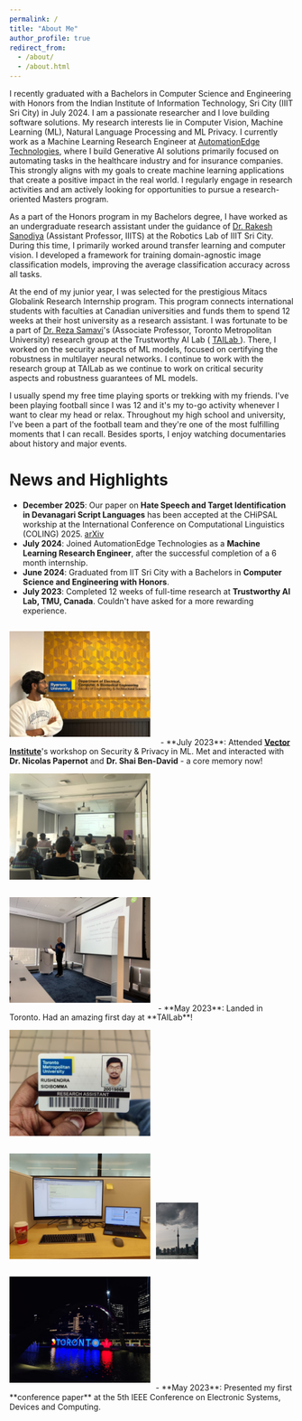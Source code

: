 ```yaml
---
permalink: /
title: "About Me"
author_profile: true
redirect_from: 
  - /about/
  - /about.html
---
```

I recently graduated with a Bachelors in Computer Science and Engineering with Honors from the Indian Institute of Information Technology, Sri City (IIIT Sri City) in July 2024. I am a passionate researcher and I love building software solutions. My research interests lie in Computer Vision, Machine Learning (ML), Natural Language Processing and ML Privacy. I currently work as a Machine Learning Research Engineer at [AutomationEdge Technologies](https://automationedge.com/), where I build Generative AI solutions primarily focused on automating tasks in the healthcare industry and for insurance companies. This strongly aligns with my goals to create machine learning applications that create a positive impact in the real world. I regularly engage in research activities and am actively looking for opportunities to pursue a research-oriented Masters program.

As a part of the Honors program in my Bachelors degree, I have worked as an undergraduate research assistant under the guidance of [Dr. Rakesh Sanodiya](https://www.iiits.ac.in/people/regular-faculty/dr-rakesh-kumar-sanodiya/) (Assistant Professor, IIITS) at the Robotics Lab of IIIT Sri City. During this time, I primarily worked around transfer learning and computer vision. I developed a framework for training domain-agnostic image classification models, improving the average classification accuracy across all tasks.
<!-- , which got 2 citations from articles published at reputed conferences within a year. -->

At the end of my junior year, I was selected for the prestigious Mitacs Globalink Research Internship program. This program connects international students with faculties at Canadian universities and funds them to spend 12 weeks at their host university as a research assistant. I was fortunate to be a part of [Dr. Reza Samavi](https://ee.ryerson.ca/~samavi/)'s (Associate Professor, Toronto Metropolitan University) research group at the Trustworthy AI Lab ( [TAILab ](https://www.ee.ryerson.ca/~samavi/research.html)). There, I worked on the security aspects of ML models, focused on certifying the robustness in multilayer neural networks. I continue to work with the research group at TAILab as we continue to work on critical security aspects and robustness guarantees of ML models. 

I usually spend my free time playing sports or trekking with my friends. I've been playing football since I was 12 and it's my to-go activity whenever I want to clear my head or relax. Throughout my high school and university, I've been a part of the football team and they're one of the most fulfilling moments that I can recall. Besides sports, I enjoy watching documentaries about history and major events.

News and Highlights
======
<!-- ![alt text](../images/my_images/tmu_group_1.jpeg) -->
- **December 2025**: Our paper on **Hate Speech and Target Identification in Devanagari Script Languages** has been accepted at the CHiPSAL workship at the International Conference on Computational Linguistics (COLING) 2025. [arXiv](https://arxiv.org/abs/2412.17131) 
- **July 2024**: Joined AutomationEdge Technologies as a **Machine Learning Research Engineer**, after the successful completion of a 6 month internship.
- **June 2024**: Graduated from IIT Sri City with a Bachelors in **Computer Science and Engineering with Honors**.
- **July 2023**: Completed 12 weeks of full-time research at **Trustworthy AI Lab, TMU, Canada**. Couldn't have asked for a more rewarding experience.  <br>
<img src="..//images/my_images/tmu_last_day.jpg" style="margin-right:1em; margin-top:1em; margin-bottom:1em" alt="tmu" width="250"/>
- **July 2023**: Attended <strong><a href="https://vectorinstitute.ai/">Vector Institute</a></strong>'s workshop on Security & Privacy in ML. Met and interacted with <strong>Dr. Nicolas Papernot</strong> and <strong>Dr. Shai Ben-David</strong> - a core memory now! <br>
<img src="..//images/my_images/vector_1.jpg" style="margin-right:0.7em; margin-top:1em; margin-bottom:1em" alt="tmu" width="250"/><img src="..//images/my_images/vector_2.jpg" style="margin-right:0.7em; margin-top:1em; margin-bottom:1em" alt="tmu" width="250"/>
- **May 2023**: Landed in Toronto. Had an amazing first day at **TAILab**!<br>
<img src="..//images/my_images/tmu_access_card.jpg" style="margin-right:0.4em; margin-top:1em; margin-bottom:1em" alt="tmu" width="250"/>
<img src="..//images/my_images/tmu_day_1.jpg" style="margin-right:0.4em; margin-top:1em; margin-bottom:1em" alt="tmu" width="250"/>
<img src="..//images/my_images/toronto_1.jpg" style="margin-right:0.4em; margin-top:1em; margin-bottom:1em" alt="tmu" width="15%"/>
<img src="..//images/my_images/toronto_2.jpg" style="margin-right:0.4em; margin-top:1em; margin-bottom:1em" alt="tmu" width="250"/>
- **May 2023**: Presented my first **conference paper** at the 5th IEEE Conference on Electronic Systems, Devices and Computing.
